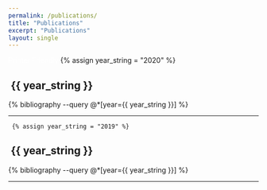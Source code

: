```yaml
---
permalink: /publications/
title: "Publications"
excerpt: "Publications"
layout: single
---
```




   <section class="main">
    <a href="allpubs.html" class="my-button" style="color:white !important; text-decoration: none !important;"><span class="fas fa-print"></span>Printer Friendly</a>
    {% assign year_string = "2020" %}
   
  <h2 onclick="myFunction({{ year_string }})"> <i id="{{ year_string }}click" class="fas fa-toggle-on" style="font-size: 70%;"></i> &nbsp;{{ year_string }}</h2> 
      <div id="{{ year_string }}">
    {% bibliography --query @*[year={{ year_string }}] %}
    <hr>
     </div>

     {% assign year_string = "2019" %}

 
 
   <h2 onclick="myFunction({{ year_string }})"> <i id="{{ year_string }}click" class="fas fa-toggle-on" style="font-size: 70%;"></i> &nbsp;{{ year_string }}</h2> 
         <div id="{{ year_string }}">
       {% bibliography --query @*[year={{ year_string }}] %}
       <hr>
        </div>
 

  
 
  </section>



<script type="text/javascript">
function filter(tag, type) {
  var item = document.getElementById("selected-tags");
  switch (type) {
    case "[[clear-all]]":
    item.setAttribute('year', '');
    item.setAttribute('pub', '');
    item.setAttribute('proj', '');
    break;
    case "year":
    item.setAttribute('year', tag);
    break;
    case "pub":
    item.setAttribute('pub', tag);
    break;
    case "proj":
    item.setAttribute('proj', tag);
    break;
  }
  // console.log(item);
  item.setAttribute('class', '');
  if (item.getAttribute("year"))
  item.classList.add(item.getAttribute("year"));
  if (item.getAttribute("pub"))
  item.classList.add(item.getAttribute("pub"));
  if (item.getAttribute("proj"))
  item.classList.add(item.getAttribute("proj"));

  setActiveTag(tag);
  showContainer(tag);
}

function myFunction(tag) {
  var x = document.getElementById(tag);
  var y= document.getElementById(tag+'click');
  if (x.style.display === "none") {
    x.style.display = "block";
     y.classList.remove('fa-toggle-off');
     y.classList.add('fa-toggle-on');
  } else {
    x.style.display = "none";
    y.classList.remove('fa-toggle-on');
    y.classList.add('fa-toggle-off');    
  }
}

function setActiveTag(tag) {
  // loop through all items and remove active class
  var items = document.getElementsByClassName('blog-tag-item');
  for (var i = 0; i < items.length; i++) {
    items[i].setAttribute('class', 'blog-tag-item');
  }

  // set the selected tag's item to active
  var item2 = document.getElementById("selected-tags");
  for (var i=0; i<item2.classList.length; i++) {
    var tag2 = item2.classList[i]
    var item = document.getElementById(tag2 + '-item');
    if (item) {
      item.setAttribute('class', 'blog-tag-item active');
    }
  }
}

function checkContainsAllTags(itemID) {
  var item = document.getElementById("selected-tags");
  var flagContains = true;
  for (var i=0; i<item.classList.length; i++) {
    if (!itemID.includes(item.classList[i])) {
      flagContains = false;
    }
  }
  return flagContains;
}

function showContainer(tag) {
  var lists = document.getElementsByClassName('blog-list-container');
  for (var i = 0; i < lists.length; i++) {
    if (!checkContainsAllTags(lists[i].id)) {
      lists[i].classList.add("hidden");
      // lists[i].setAttribute('class', 'blog-list-container hidden');
    } else {
      lists[i].classList.remove("hidden");
      // lists[i].setAttribute('class', 'blog-list-container');
    }
  }
  if (!tag) {
    for (var i = 0; i < lists.length; i++) {
      lists[i].classList.remove("hidden");
    }
  }
}

var params = {};
if (location.search) {
  var parts = location.search.substring(1).split('&');

  for (var i = 0; i < parts.length; i++) {
    var nv = parts[i].split('=');
    if (!nv[0]) continue;
    params[nv[0]] = nv[1] || true;
  }
}
var proj = params.proj;
if (proj) {
  proj = proj.toUpperCase();
  filter(proj, 'proj');
}
</script>